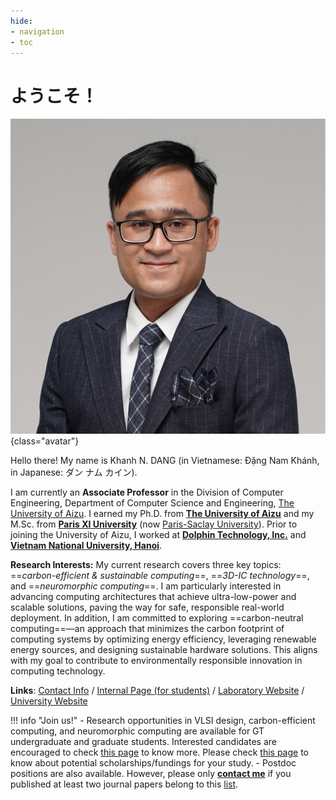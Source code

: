 ```yaml
---
hide:
- navigation
- toc
---
```


# <span id="greeting">ようこそ！</span>

![Image title](./assets/images/Khanh_N_DANG.jpg){class="avatar"}

Hello there! My name is Khanh N. DANG  (in Vietnamese: Đặng Nam Khánh, in Japanese: ダン ナム カイン).

I am currently an **Associate Professor** in the Division of Computer Engineering, Department of Computer Science and Engineering, [The University of Aizu](https://www.u-aizu.ac.jp/en/). I earned my Ph.D. from [**The University of Aizu**](https://www.u-aizu.ac.jp/en/) and my M.Sc. from [**Paris XI University**](https://en.wikipedia.org/wiki/Paris-Sud_University) (now [Paris-Saclay University](https://www.universite-paris-saclay.fr/en)). Prior to joining the University of Aizu, I worked at [**Dolphin Technology, Inc.**](https://www.dolphin-ic.com/) and  [**Vietnam National University, Hanoi**](https://vnu.edu.vn/eng/).



**Research Interests:** My current research covers three key topics: ==*carbon-efficient & sustainable computing*==, ==*3D-IC technology*==, and ==*neuromorphic computing*==. I am particularly interested in advancing computing architectures that achieve ultra-low-power and scalable solutions, paving the way for safe, responsible real-world deployment. In addition, I am committed to exploring ==carbon-neutral computing==—an approach that minimizes the carbon footprint of computing systems by optimizing energy efficiency, leveraging renewable energy sources, and designing sustainable hardware solutions. This aligns with my goal to contribute to environmentally responsible innovation in computing technology.

**Links**: [Contact Info](contact.md) / [Internal Page (for students)](http://klab-int.u-aizu.ac.jp/) / [Laboratory Website](https://web-ext.u-aizu.ac.jp/misc/neuro-eng/) / [University Website](https://u-aizu.ac.jp/) 



!!! info "Join us!"
    - Research opportunities in VLSI design, carbon-efficient computing, and neuromorphic computing are available for GT undergraduate and graduate students. Interested candidates are encouraged to check [this page](joinus.md) to know more. Please check [this page](scholarship.md) to know about potential scholarships/fundings for your study.
    - Postdoc positions are also available. However, please only [**contact me**](contact.md) if you published at least two journal papers belong to this [list](resource.md/#journals-alphabetical-order).


<script src="https://ajax.googleapis.com/ajax/libs/jquery/2.1.1/jquery.min.js"></script>

<script>
    
var text = [ "Welcome!", "Xin chào!", "Bonjour!", "नमस्ते!",　"你好！", "مرحبا بكم!", "¡Hola a todos!", "Olá a todos!", "ようこそ！"];
var counter = 0;
var elem = $("#greeting");
setInterval(change, 3000);
function change() {
    elem.fadeOut(function(){
        elem.html(text[counter]);
        counter++;
        if(counter >= text.length) { counter = 0; }
        elem.fadeIn(1300);
    });
}

</script>

<style>
.md-typeset h1 {
    text-align: center;
    margin: 0 auto;

}
</style>

